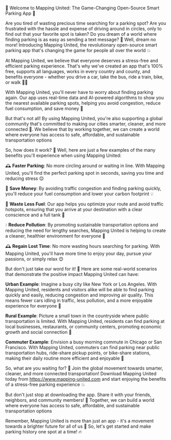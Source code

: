 🚀 Welcome to Mapping United: The Game-Changing Open-Source Smart Parking App 🚀

Are you tired of wasting precious time searching for a parking spot? Are you frustrated with the hassle and expense of driving around in circles, only to find out that your favorite spot is taken? Do you dream of a world where finding parking is as easy as sending a text message? 📱 Well, dream no more! Introducing Mapping United, the revolutionary open-source smart parking app that's changing the game for people all over the world 💥

At Mapping United, we believe that everyone deserves a stress-free and efficient parking experience. That's why we've created an app that's 100% free, supports all languages, works in every country and county, and benefits everyone - whether you drive a car, take the bus, ride a train, bike, or walk 🚴‍♂️

With Mapping United, you'll never have to worry about finding parking again. Our app uses real-time data and AI-powered algorithms to show you the nearest available parking spots, helping you avoid congestion, reduce fuel consumption, and save money 💸

But that's not all! By using Mapping United, you're also supporting a global community that's committed to making our cities smarter, cleaner, and more connected 🌆. We believe that by working together, we can create a world where everyone has access to safe, affordable, and sustainable transportation options

So, how does it work? 🤔 Well, here are just a few examples of the many benefits you'll experience when using Mapping United:

🕰️ **Faster Parking**: No more circling around or waiting in line. With Mapping United, you'll find the perfect parking spot in seconds, saving you time and reducing stress 😌

💸 **Save Money**: By avoiding traffic congestion and finding parking quickly, you'll reduce your fuel consumption and lower your carbon footprint 💡

🌿 **Waste Less Fuel**: Our app helps you optimize your route and avoid traffic hotspots, ensuring that you arrive at your destination with a clear conscience and a full tank 🚗

💧 **Reduce Pollution**: By promoting sustainable transportation options and reducing the need for lengthy searches, Mapping United is helping to create a cleaner, healthier environment for everyone 🌟

🕰️ **Regain Lost Time**: No more wasting hours searching for parking. With Mapping United, you'll have more time to enjoy your day, pursue your passions, or simply relax 😊

But don't just take our word for it! 🤔 Here are some real-world scenarios that demonstrate the positive impact Mapping United can have:

**Urban Example**: Imagine a busy city like New York or Los Angeles. With Mapping United, residents and visitors alike will be able to find parking quickly and easily, reducing congestion and improving air quality. This means fewer cars idling in traffic, less pollution, and a more enjoyable experience for everyone 🌆

**Rural Example**: Picture a small town in the countryside where public transportation is limited. With Mapping United, residents can find parking at local businesses, restaurants, or community centers, promoting economic growth and social connection 💼

**Commuter Example**: Envision a busy morning commute in Chicago or San Francisco. With Mapping United, commuters can find parking near public transportation hubs, ride-share pickup points, or bike-share stations, making their daily routine more efficient and enjoyable 🚌

So, what are you waiting for? 🤔 Join the global movement towards smarter, cleaner, and more connected transportation! Download Mapping United today from https://www.mapping-united.com and start enjoying the benefits of a stress-free parking experience 💥

But don't just stop at downloading the app. Share it with your friends, neighbors, and community members! 🤝 Together, we can build a world where everyone has access to safe, affordable, and sustainable transportation options

Remember, Mapping United is more than just an app - it's a movement towards a brighter future for all of us 🌟 So, let's get started and make parking history one spot at a time! 🔥